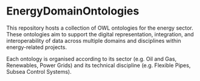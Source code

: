 # EnergyDomainOntologies

This repository hosts a collection of OWL ontologies for the energy sector. These ontologies aim to support the digital representation, integration, and interoperability of data across multiple domains and disciplines within energy-related projects.

Each ontology is organised according to its sector (e.g. Oil and Gas, Renewables, Power Grids) and its technical discipline (e.g. Flexible Pipes, Subsea Control Systems).
